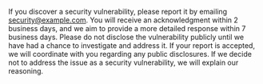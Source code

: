 If you discover a security vulnerability, please report it by emailing security@example.com. You will receive an acknowledgment within 2 business days, and we aim to provide a more detailed response within 7 business days. Please do not disclose the vulnerability publicly until we have had a chance to investigate and address it. If your report is accepted, we will coordinate with you regarding any public disclosures. If we decide not to address the issue as a security vulnerability, we will explain our reasoning.
